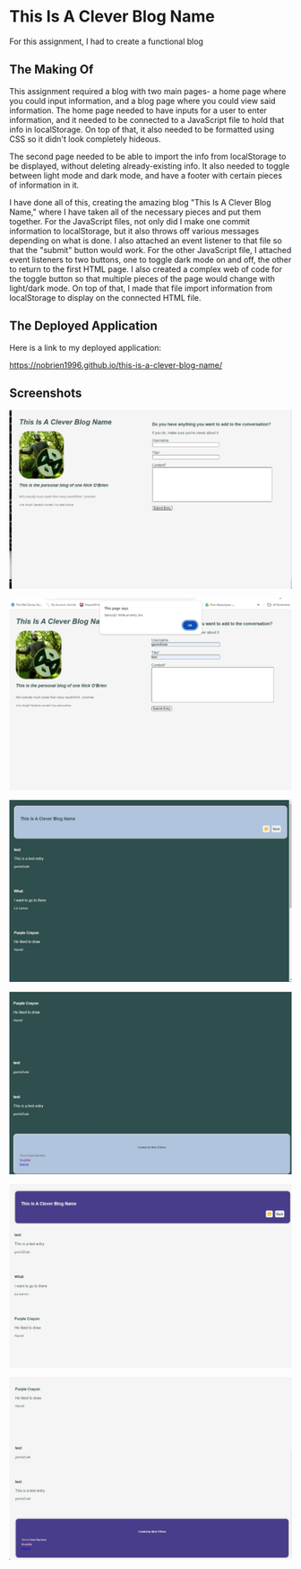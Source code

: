# This Is A Clever Blog Name

For this assignment, I had to create a functional blog


## The Making Of


This assignment required a blog with two main pages- a home page where you could input information, and a blog page where you could view said information.
The home page needed to have inputs for a user to enter information, and it needed to be connected to a JavaScript file to hold that info in localStorage.
On top of that, it also needed to be formatted using CSS so it didn't look completely hideous.

The second page needed to be able to import the info from localStorage to be displayed, without deleting already-existing info.
It also needed to toggle between light mode and dark mode, and have a footer with certain pieces of information in it.

I have done all of this, creating the amazing blog "This Is A Clever Blog Name," where I have taken all of the necessary pieces and put them together.
For the JavaScript files, not only did I make one commit information to localStorage, but it also throws off various messages depending on what is done.
I also attached an event listener to that file so that the "submit" button would work.
For the other JavaScript file, I attached event listeners to two buttons, one to toggle dark mode on and off, the other to return to the first HTML page.
I also created a complex web of code for the toggle button so that multiple pieces of the page would change with light/dark mode.
On top of that, I made that file import information from localStorage to display on the connected HTML file.


## The Deployed Application


Here is a link to my deployed application:


https://nobrien1996.github.io/this-is-a-clever-blog-name/


## Screenshots

![home page](<assets/images/home page.jpg>)

![error message example](<assets/images/error message example.jpg>)

![pg 2 dark mode pt 1](<assets/images/pg 2 1.jpg>)

![pg 2 dark mode pt 2](<assets/images/pg 2 2.jpg>)

![pg 2 light mode pt 1](<assets/images/pg 2 3.jpg>)

![pg 2 light mode pt 2](<assets/images/pg 2 4.jpg>)
